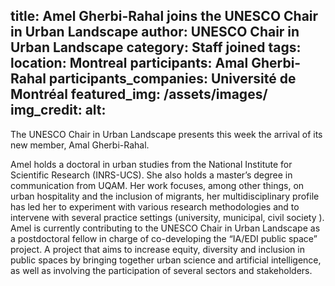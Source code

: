 title: Amel Gherbi-Rahal joins the UNESCO Chair in Urban Landscape
author: UNESCO Chair in Urban Landscape
category: Staff joined
tags: 
location: Montreal
participants: Amal Gherbi-Rahal
participants_companies: Université de Montréal
featured_img: /assets/images/
img_credit:
alt:
---
The UNESCO Chair in Urban Landscape presents this week the arrival of its new member, Amal Gherbi-Rahal.

Amel holds a doctoral in urban studies from the National Institute for Scientific Research (INRS-UCS). She also holds a master’s degree in communication from UQAM. Her work focuses, among other things, on urban hospitality and the inclusion of migrants, her multidisciplinary profile has led her to experiment with various research methodologies and to intervene with several practice settings (university, municipal, civil society ).
Amel is currently contributing to the UNESCO Chair in Urban Landscape as a postdoctoral fellow in charge of co-developing the “IA/EDI public space” project. A project that aims to increase equity, diversity and inclusion in public spaces by bringing together urban science and artificial intelligence, as well as involving the participation of several sectors and stakeholders.
